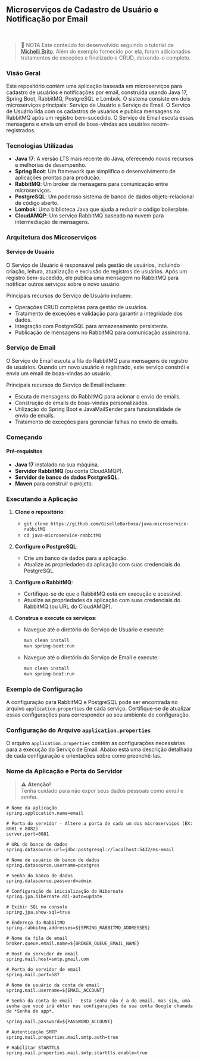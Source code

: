 ## Microserviços de Cadastro de Usuário e Notificação por Email
</br>

> 📌 NOTA
Este conteúdo foi desenvolvido seguindo o tutorial de [Michelli Brito](www.youtube.com/@MichelliBrito).
> Além do exemplo fornecido por ela, foram adicionados tratamentos de exceções e finalizado o CRUD, deixando-o completo.

### Visão Geral

Este repositório contém uma aplicação baseada em microserviços para cadastro de usuários e notificações por email, construída usando Java 17, Spring Boot, RabbitMQ, PostgreSQL e Lombok. O sistema consiste em dois microserviços principais: Serviço de Usuário e Serviço de Email. O Serviço de Usuário lida com os cadastros de usuários e publica mensagens no RabbitMQ após um registro bem-sucedido. O Serviço de Email escuta essas mensagens e envia um email de boas-vindas aos usuários recém-registrados.

### Tecnologias Utilizadas

- **Java 17**: A versão LTS mais recente do Java, oferecendo novos recursos e melhorias de desempenho.
- **Spring Boot**: Um framework que simplifica o desenvolvimento de aplicações prontas para produção.
- **RabbitMQ**: Um broker de mensagens para comunicação entre microserviços.
- **PostgreSQL**: Um poderoso sistema de banco de dados objeto-relacional de código aberto.
- **Lombok**: Uma biblioteca Java que ajuda a reduzir o código boilerplate.
- **CloudAMQP**: Um serviço RabbitMQ baseado na nuvem para intermediação de mensagens.

### Arquitetura dos Microserviços
#### Serviço de Usuário

O Serviço de Usuário é responsável pela gestão de usuários, incluindo criação, leitura, atualização e exclusão de registros de usuários. Após um registro bem-sucedido, ele publica uma mensagem no RabbitMQ para notificar outros serviços sobre o novo usuário.

Principais recursos do Serviço de Usuário incluem:
- Operações CRUD completas para gestão de usuários.
- Tratamento de exceções e validação para garantir a integridade dos dados.
- Integração com PostgreSQL para armazenamento persistente.
- Publicação de mensagens no RabbitMQ para comunicação assíncrona.

### Serviço de Email

O Serviço de Email escuta a fila do RabbitMQ para mensagens de registro de usuários. Quando um novo usuário é registrado, este serviço constrói e envia um email de boas-vindas ao usuário.

Principais recursos do Serviço de Email incluem:
- Escuta de mensagens do RabbitMQ para acionar o envio de emails.
- Construção de emails de boas-vindas personalizados.
- Utilização do Spring Boot e JavaMailSender para funcionalidade de envio de emails.
- Tratamento de exceções para gerenciar falhas no envio de emails.

### Começando

#### Pré-requisitos

- **Java 17** instalado na sua máquina.
- **Servidor RabbitMQ** (ou conta CloudAMQP).
- **Servidor de banco de dados PostgreSQL**.
- **Maven** para construir o projeto.

### Executando a Aplicação

1. **Clone o repositório**:
    -  ```git clone https://github.com/GiselleBarbosa/java-microservice-rabbitMQ```
    -  ```cd java-microservice-rabbitMQ```
   

2. **Configure o PostgreSQL**:
    - Crie um banco de dados para a aplicação.
    - Atualize as propriedades da aplicação com suas credenciais do PostgreSQL.

3. **Configure o RabbitMQ**:
    - Certifique-se de que o RabbitMQ está em execução e acessível.
    - Atualize as propriedades da aplicação com suas credenciais do RabbitMQ (ou URL do CloudAMQP).

4. **Construa e execute os serviços**:
    - Navegue até o diretório do Serviço de Usuário e execute:
        ```sh
        mvn clean install
        mvn spring-boot:run
        ```
    - Navegue até o diretório do Serviço de Email e execute:
        ```sh
        mvn clean install
        mvn spring-boot:run
        ```
### Exemplo de Configuração

A configuração para RabbitMQ e PostgreSQL pode ser encontrada no arquivo `application.properties` de cada serviço. Certifique-se de atualizar essas configurações para corresponder ao seu ambiente de configuração.

### Configuração do Arquivo `application.properties`

O arquivo `application.properties` contém as configurações necessárias para a execução do Serviço de Email. Abaixo está uma descrição detalhada de cada configuração e orientações sobre como preenchê-las.

### Nome da Aplicação e Porta do Servidor
> ⚠️ **Atenção!**
> </br>
> Tenha cuidado para não expor seus dados pessoais como *email* e *senha*. 
> 

```properties
# Nome da aplicação
spring.application.name=email

# Porta do servidor - Altere a porta de cada um dos microserviços (EX: 8081 e 8082)
server.port=8081

# URL do banco de dados
spring.datasource.url=jdbc:postgresql://localhost:5432/ms-email

# Nome de usuário do banco de dados
spring.datasource.username=postgres

# Senha do banco de dados
spring.datasource.password=admin

# Configuração de inicialização do Hibernate
spring.jpa.hibernate.ddl-auto=update

# Exibir SQL no console
spring.jpa.show-sql=true

# Endereço do RabbitMQ
spring.rabbitmq.addresses=${SPRING_RABBITMQ_ADDRESSES}

# Nome da fila de email
broker.queue.email.name=${BROKER_QUEUE_EMAIL_NAME}

# Host do servidor de email
spring.mail.host=smtp.gmail.com

# Porta do servidor de email
spring.mail.port=587

# Nome de usuário da conta de email
spring.mail.username=${EMAIL_ACCOUNT}

# Senha da conta de email - Esta senha não é a do email, mas sim, uma senha que você irá obter nas configurações de sua conta Google chamada de *Senha de app*.

spring.mail.password=${PASSWORD_ACCOUNT} 

# Autenticação SMTP
spring.mail.properties.mail.smtp.auth=true

# Habilitar STARTTLS
spring.mail.properties.mail.smtp.starttls.enable=true
